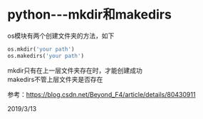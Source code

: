 # python---mkdir和makedirs

os模块有两个创建文件夹的方法，如下
```python
os.mkdir('your path')
os.makedirs('your path')
```

mkdir只有在上一层文件夹存在时，才能创建成功  
makedirs不管上层文件夹是否存在  

参考：https://blog.csdn.net/Beyond_F4/article/details/80430911  


2019/3/13  
